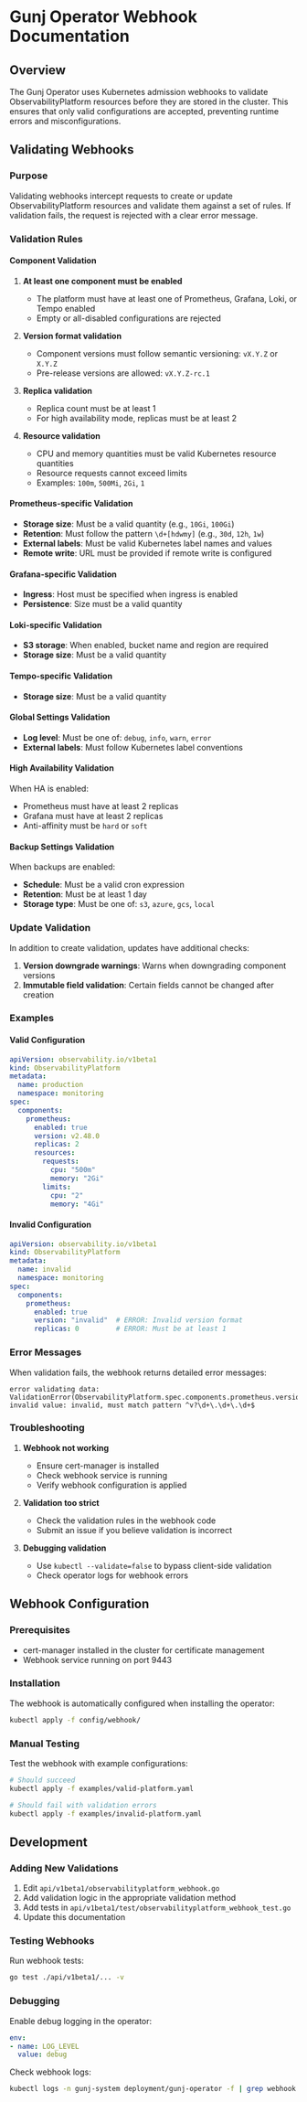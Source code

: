# Gunj Operator Webhook Documentation

## Overview

The Gunj Operator uses Kubernetes admission webhooks to validate ObservabilityPlatform resources before they are stored in the cluster. This ensures that only valid configurations are accepted, preventing runtime errors and misconfigurations.

## Validating Webhooks

### Purpose

Validating webhooks intercept requests to create or update ObservabilityPlatform resources and validate them against a set of rules. If validation fails, the request is rejected with a clear error message.

### Validation Rules

#### Component Validation

1. **At least one component must be enabled**
   - The platform must have at least one of Prometheus, Grafana, Loki, or Tempo enabled
   - Empty or all-disabled configurations are rejected

2. **Version format validation**
   - Component versions must follow semantic versioning: `vX.Y.Z` or `X.Y.Z`
   - Pre-release versions are allowed: `vX.Y.Z-rc.1`

3. **Replica validation**
   - Replica count must be at least 1
   - For high availability mode, replicas must be at least 2

4. **Resource validation**
   - CPU and memory quantities must be valid Kubernetes resource quantities
   - Resource requests cannot exceed limits
   - Examples: `100m`, `500Mi`, `2Gi`, `1`

#### Prometheus-specific Validation

- **Storage size**: Must be a valid quantity (e.g., `10Gi`, `100Gi`)
- **Retention**: Must follow the pattern `\d+[hdwmy]` (e.g., `30d`, `12h`, `1w`)
- **External labels**: Must be valid Kubernetes label names and values
- **Remote write**: URL must be provided if remote write is configured

#### Grafana-specific Validation

- **Ingress**: Host must be specified when ingress is enabled
- **Persistence**: Size must be a valid quantity

#### Loki-specific Validation

- **S3 storage**: When enabled, bucket name and region are required
- **Storage size**: Must be a valid quantity

#### Tempo-specific Validation

- **Storage size**: Must be a valid quantity

#### Global Settings Validation

- **Log level**: Must be one of: `debug`, `info`, `warn`, `error`
- **External labels**: Must follow Kubernetes label conventions

#### High Availability Validation

When HA is enabled:
- Prometheus must have at least 2 replicas
- Grafana must have at least 2 replicas
- Anti-affinity must be `hard` or `soft`

#### Backup Settings Validation

When backups are enabled:
- **Schedule**: Must be a valid cron expression
- **Retention**: Must be at least 1 day
- **Storage type**: Must be one of: `s3`, `azure`, `gcs`, `local`

### Update Validation

In addition to create validation, updates have additional checks:

1. **Version downgrade warnings**: Warns when downgrading component versions
2. **Immutable field validation**: Certain fields cannot be changed after creation

### Examples

#### Valid Configuration

```yaml
apiVersion: observability.io/v1beta1
kind: ObservabilityPlatform
metadata:
  name: production
  namespace: monitoring
spec:
  components:
    prometheus:
      enabled: true
      version: v2.48.0
      replicas: 2
      resources:
        requests:
          cpu: "500m"
          memory: "2Gi"
        limits:
          cpu: "2"
          memory: "4Gi"
```

#### Invalid Configuration

```yaml
apiVersion: observability.io/v1beta1
kind: ObservabilityPlatform
metadata:
  name: invalid
  namespace: monitoring
spec:
  components:
    prometheus:
      enabled: true
      version: "invalid"  # ERROR: Invalid version format
      replicas: 0         # ERROR: Must be at least 1
```

### Error Messages

When validation fails, the webhook returns detailed error messages:

```
error validating data: ValidationError(ObservabilityPlatform.spec.components.prometheus.version): 
invalid value: invalid, must match pattern ^v?\d+\.\d+\.\d+$
```

### Troubleshooting

1. **Webhook not working**
   - Ensure cert-manager is installed
   - Check webhook service is running
   - Verify webhook configuration is applied

2. **Validation too strict**
   - Check the validation rules in the webhook code
   - Submit an issue if you believe validation is incorrect

3. **Debugging validation**
   - Use `kubectl --validate=false` to bypass client-side validation
   - Check operator logs for webhook errors

## Webhook Configuration

### Prerequisites

- cert-manager installed in the cluster for certificate management
- Webhook service running on port 9443

### Installation

The webhook is automatically configured when installing the operator:

```bash
kubectl apply -f config/webhook/
```

### Manual Testing

Test the webhook with example configurations:

```bash
# Should succeed
kubectl apply -f examples/valid-platform.yaml

# Should fail with validation errors
kubectl apply -f examples/invalid-platform.yaml
```

## Development

### Adding New Validations

1. Edit `api/v1beta1/observabilityplatform_webhook.go`
2. Add validation logic in the appropriate validation method
3. Add tests in `api/v1beta1/test/observabilityplatform_webhook_test.go`
4. Update this documentation

### Testing Webhooks

Run webhook tests:

```bash
go test ./api/v1beta1/... -v
```

### Debugging

Enable debug logging in the operator:

```yaml
env:
- name: LOG_LEVEL
  value: debug
```

Check webhook logs:

```bash
kubectl logs -n gunj-system deployment/gunj-operator -f | grep webhook
```
